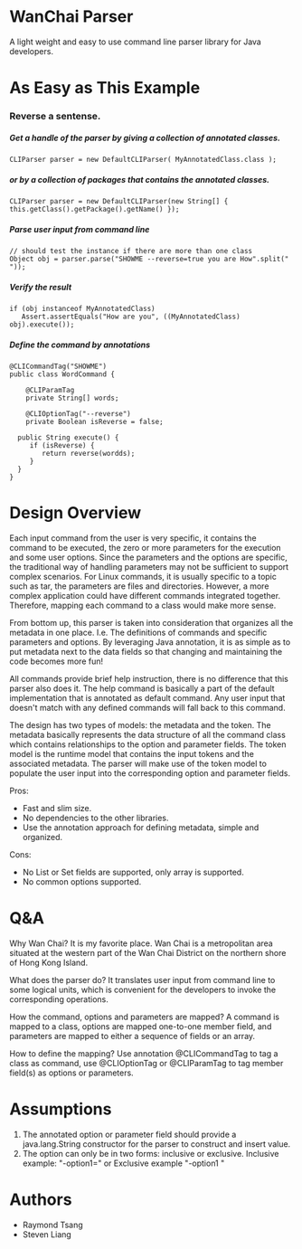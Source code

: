 # WanChai Parser
A light weight and easy to use command line parser library for Java developers.

# As Easy as This Example

### Reverse a sentense.

##### Get a handle of the parser by giving a collection of annotated classes.
```
CLIParser parser = new DefaultCLIParser( MyAnnotatedClass.class );
```
##### or by a collection of packages that contains the annotated classes.
```
CLIParser parser = new DefaultCLIParser(new String[] { this.getClass().getPackage().getName() });
```
##### Parse user input from command line
```
// should test the instance if there are more than one class
Object obj = parser.parse("SHOWME --reverse=true you are How".split(" "));
```
##### Verify the result
```
if (obj instanceof MyAnnotatedClass)
   Assert.assertEquals("How are you", ((MyAnnotatedClass) obj).execute());
```
##### Define the command by annotations
```
@CLICommandTag("SHOWME")
public class WordCommand {
	
	@CLIParamTag
	private String[] words;
	
	@CLIOptionTag("--reverse")
	private Boolean isReverse = false;
  
  public String execute() {
     if (isReverse) {
        return reverse(wordds);
     }
  }
}
```

# Design Overview

Each input command from the user is very specific, it contains the command to be executed, the zero or more parameters for the execution and some user options.  Since the parameters and the options are specific, the traditional way of handling parameters may not be sufficient to support complex scenarios.  For Linux commands, it is usually specific to a topic such as tar, the parameters are files and directories.  However, a more complex application could have different commands integrated together.  Therefore, mapping each command to a class would make more sense.

From bottom up, this parser is taken into consideration that organizes all the metadata in one place.  I.e. The definitions of commands and specific parameters and options.  By leveraging Java annotation, it is as simple as to put metadata next to the data fields so that changing and maintaining the code becomes more fun!

All commands provide brief help instruction, there is no difference that this parser also does it.  The help command is basically a part of the default implementation that is annotated as default command.  Any user input that doesn't match with any defined commands will fall back to this command.

The design has two types of models: the metadata and the token.  The metadata basically represents the data structure of all the command class which contains relationships to the option and parameter fields.  The token model is the runtime model that contains the input tokens and the associated metadata.  The parser will make use of the token model to populate the user input into the corresponding option and parameter fields.

Pros:
- Fast and slim size.
- No dependencies to the other libraries.
- Use the annotation approach for defining metadata, simple and organized.

Cons:
- No List or Set fields are supported, only array is supported.
- No common options supported.


# Q&A

Why Wan Chai?
It is my favorite place.  Wan Chai is a metropolitan area situated at the western part of the Wan Chai District on the northern shore of Hong Kong Island.

What does the parser do?
It translates user input from command line to some logical units, which is convenient for the developers to invoke the corresponding operations.

How the command, options and parameters are mapped?
A command is mapped to a class, options are mapped one-to-one member field, and parameters are mapped to either a sequence of fields or an array.

How to define the mapping?
Use annotation @CLICommandTag to tag a class as command, use @CLIOptionTag or @CLIParamTag to tag member field(s) as options or parameters.


# Assumptions

1. The annotated option or parameter field should provide a java.lang.String constructor for the parser to construct and insert value.
2. The option can only be in two forms: inclusive or exclusive.  Inclusive example: "-option1=<value>"  or Exclusive example "-option1 <value>"


# Authors

- Raymond Tsang
- Steven Liang
